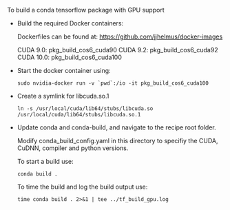 To build a conda tensorflow package with GPU support

* Build the required Docker containers:

    Dockerfiles can be found at: https://github.com/jjhelmus/docker-images

    CUDA  9.0: pkg_build_cos6_cuda90
    CUDA  9.2: pkg_build_cos6_cuda92
    CUDA 10.0: pkg_build_cos6_cuda100

* Start the docker container using:

    ```
    sudo nvidia-docker run -v `pwd`:/io -it pkg_build_cos6_cuda100
    ```

* Create a symlink for libcuda.so.1

    ```
    ln -s /usr/local/cuda/lib64/stubs/libcuda.so /usr/local/cuda/lib64/stubs/libcuda.so.1
    ```

* Update conda and conda-build, and navigate to the recipe root folder.

    Modify conda_build_config.yaml in this directory to specifiy the
    CUDA, CuDNN, compiler and python versions.

    To start a build use:

    ```
    conda build .
    ```

    To time the build and log the build output use:
    ```
    time conda build . 2>&1 | tee ../tf_build_gpu.log
    ```
